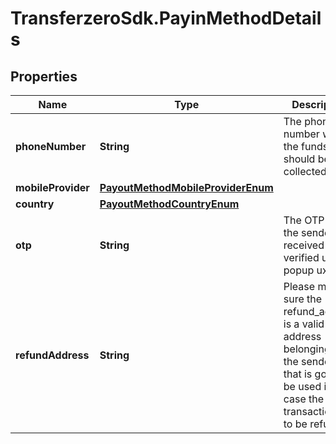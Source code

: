 # TransferzeroSdk.PayinMethodDetails

## Properties

Name | Type | Description | Notes
------------ | ------------- | ------------- | -------------
**phoneNumber** | **String** | The phone number where the funds should be collected from | [optional] 
**mobileProvider** | [**PayoutMethodMobileProviderEnum**](PayoutMethodMobileProviderEnum.md) |  | [optional] 
**country** | [**PayoutMethodCountryEnum**](PayoutMethodCountryEnum.md) |  | [optional] 
**otp** | **String** | The OTP that the sender received in otp verified ussd popup ux flow. | [optional] 
**refundAddress** | **String** | Please make sure the refund_address is a valid BTC address belonging to the sender, as that is going to be used in case the transaction has to be refunded. | [optional] 


